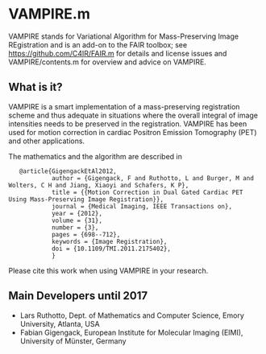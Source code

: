 # VAMPIRE.m
VAMPIRE stands for Variational Algorithm for Mass-Preserving Image REgistration and is an add-on to the FAIR toolbox; see https://github.com/C4IR/FAIR.m for details and license issues and VAMPIRE/contents.m for overview and advice on VAMPIRE.

## What is it? 
VAMPIRE is a smart implementation of a mass-preserving registration scheme and thus adequate in situations where the overall integral of image intensities needs to be preserved in the registration. VAMPIRE has been used for motion correction in cardiac Positron Emission Tomography (PET) and other applications.

The mathematics and the algorithm are described in 

       @article{GigengackEtAl2012,
                author = {Gigengack, F and Ruthotto, L and Burger, M and Wolters, C H and Jiang, Xiaoyi and Schafers, K P},
                title = {{Motion Correction in Dual Gated Cardiac PET Using Mass-Preserving Image Registration}},
                journal = {Medical Imaging, IEEE Transactions on},
                year = {2012},
                volume = {31},
                number = {3},
                pages = {698--712},
                keywords = {Image Registration},
                doi = {10.1109/TMI.2011.2175402},
                }

Please cite this work when using VAMPIRE in your research.

## Main Developers until 2017
- Lars Ruthotto, Dept. of Mathematics and Computer Science, Emory University, Atlanta, USA
- Fabian Gigengack, European Institute for Molecular Imaging (EIMI), University of Münster, Germany
